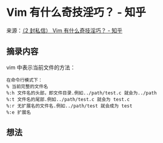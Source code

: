 # Vim 有什么奇技淫巧？ - 知乎
来源：[（2 封私信） Vim 有什么奇技淫巧？ - 知乎](https://www.zhihu.com/question/27478597)

## 摘录内容

vim 中表示当前文件的方法：

```text
在命令行模式下：
% 当前完整的文件名
%:h 文件名的头部，即文件目录.例如../path/test.c 就会为../path
%:t 文件名的尾部.例如../path/test.c 就会为 test.c
%:r 无扩展名的文件名.例如../path/test 就会成为 test
%:e 扩展名

```

## 想法
